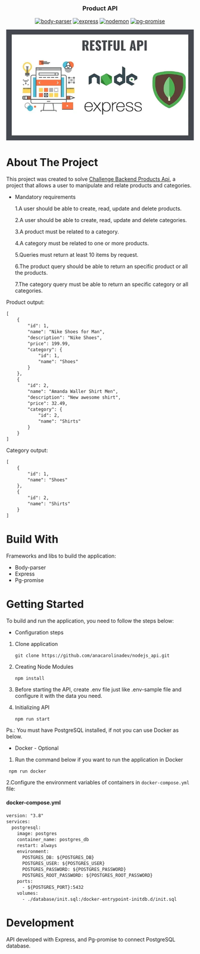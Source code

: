 <h3 align="center">Product API</h3>
<p align="center">
<a href="https://pypi.org/"><img alt="body-parser" src="https://img.shields.io/badge/body--parser-1.20.2-green"/></a>
<a href="https://pypi.org/"><img alt="express" src="https://img.shields.io/badge/express-4.18.2-red"/></a>
<a href="https://pypi.org/"><img alt="nodemon" src="https://img.shields.io/badge/nodemon-3.0.1-9cf"/></a>
<a href="https://pypi.org/"><img alt="pg-promise" src="https://img.shields.io/badge/pg--promise-11.5.4-yellow"/></a>

<p align="center">
<img alt="logo" src="https://raw.githubusercontent.com/anacarolinadev/nodejs_api/main/img/express.png"/>
</p>


# About The Project

This project was created to solve <a href="https://honeysuckle-belly-aa2.notion.site/2-Backend-Challenge-Products-Api-2db797f303dd46db882d5967d5605cac" target="_blank">Challenge Backend Products Api</a>, a project that allows a user to manipulate and relate products and categories.

* Mandatory requirements
    
    1.A user should be able to create, read, update and delete products.
    
    2.A user should be able to create, read, update and delete categories.

    3.A product must be related to a category.

    4.A category must be related to one or more products.

    5.Queries must return at least 10 items by request.

    6.The product query should be able to return an specific product or all the products.

    7.The category query must be able to return an specific category or all categories.


Product output:
```
[
    {
        "id": 1,
        "name": "Nike Shoes for Man",
        "description": "Nike Shoes",
        "price": 199.99,
        "category": {
            "id": 1,
            "name": "Shoes"
        }
    },
    {
        "id": 2,
        "name": "Amanda Waller Shirt Men",
        "description": "New awesome shirt",
        "price": 32.49,
        "category": {
            "id": 2,
            "name": "Shirts"
        }
    }
]
```


Category output:
```    
[
    {
        "id": 1,
        "name": "Shoes"
    },
    {
        "id": 2,
        "name": "Shirts"
    }
]
```



# Build With

Frameworks and libs to build the application:

*   Body-parser
*   Express
*   Pg-promise

# Getting Started

To build and run the application, you need to follow the steps below:

* Configuration steps

1. Clone application
    
    ```
    git clone https://github.com/anacarolinadev/nodejs_api.git
    ```
    
2. Creating Node Modules

    ```
    npm install
    ```

3. Before starting the API, create .env file just like .env-sample file and configure it with the data you need.
    
4. Initializing API

    ```
    npm run start 
    ```
    
Ps.: You must have PostgreSQL installed, if not you can use Docker as below.

* Docker - Optional

1. Run the command below if you want to run the application in Docker 
```
 npm run docker
```

2.Configure the environment variables of containers in `docker-compose.yml` file:

#### docker-compose.yml
```
version: "3.8"
services:
  postgresql:
    image: postgres
    container_name: postgres_db
    restart: always
    environment:
      POSTGRES_DB: ${POSTGRES_DB}
      POSTGRES_USER: ${POSTGRES_USER}
      POSTGRES_PASSWORD: ${POSTGRES_PASSWORD}
      POSTGRES_ROOT_PASSWORD: ${POSTGRES_ROOT_PASSWORD}
    ports:
      - ${POSTGRES_PORT}:5432
    volumes:
      - ./database/init.sql:/docker-entrypoint-initdb.d/init.sql

```

# Development

API developed with Express, and Pg-promise to connect PostgreSQL database.